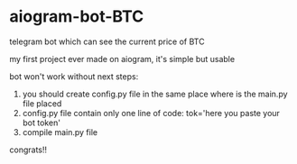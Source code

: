 # aiogram-bot-BTC
telegram bot which can see the current price of BTC

my first project ever made on aiogram, it's simple but usable

bot won't work without next steps:
1) you should create config.py file in the same place where is the main.py file placed
2) config.py file contain only one line of code: tok='here you paste your bot token'
3) compile main.py file

congrats!!
